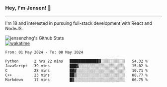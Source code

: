 ### Hey, I'm Jensen! 👋

---

I'm 18 and interested in pursuing full-stack development with React and NodeJS.

![jensenzhng's Github Stats](https://github-readme-stats.vercel.app/api?username=jensenzhng&theme=dark&show_icons=true&count_private=true)
<br />
[![wakatime](https://wakatime.com/badge/user/cbfc263d-3611-4e36-8278-8fad45fe3f62.svg)](https://wakatime.com/@cbfc263d-3611-4e36-8278-8fad45fe3f62)

<!--START_SECTION:waka-->

```txt
From: 01 May 2024 - To: 08 May 2024

Python       2 hrs 22 mins   █████████████▓░░░░░░░░░░░   54.32 %
JavaScript   39 mins         ███▓░░░░░░░░░░░░░░░░░░░░░   15.02 %
C            28 mins         ██▓░░░░░░░░░░░░░░░░░░░░░░   10.71 %
C++          23 mins         ██▒░░░░░░░░░░░░░░░░░░░░░░   08.77 %
Markdown     17 mins         █▓░░░░░░░░░░░░░░░░░░░░░░░   06.75 %
```

<!--END_SECTION:waka-->

